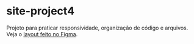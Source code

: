 # site-project4

Projeto para praticar responsividade, organização de código e arquivos.
Veja o [layout feito no Figma](https://www.figma.com/file/B3fzCMpDUduRUXCpDpRvBi/site-project4?node-id=0-1&t=n8vENQzBztmN6eWu-0).
